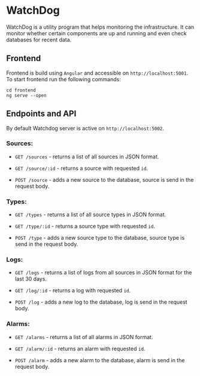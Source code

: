 # WatchDog

WatchDog is a utility program that helps monitoring the infrastructure. It can monitor whether certain components are up and running and even check databases for recent data.

## Frontend

Frontend is build using `Angular` and accessible on `http://localhost:5001`. <br>
To start frontend run the following commands:
```
cd frontend
ng serve --open
```

## Endpoints and API

By default Watchdog server is active on `http://localhost:5002`.

### Sources:
* `GET /sources` - returns a list of all sources in JSON format.

* `GET /source/:id` - returns a source with requested `id`.

* `POST /source` - adds a new source to the database, source is send in the request body.

### Types:
* `GET /types` - returns a list of all source types in JSON format.

* `GET /type/:id` - returns a source type with requested `id`.

* `POST /type` - adds a new source type to the database, source type is send in the request body.

### Logs:
* `GET /logs` - returns a list of logs from all sources in JSON format for the last 30 days.

* `GET /log/:id` - returns a log with requested `id`.

* `POST /log` - adds a new log to the database, log is send in the request body.

### Alarms:
* `GET /alarms` - returns a list of all alarms in JSON format.

* `GET /alarm/:id` - returns an alarm with requested `id`.

* `POST /alarm` - adds a new alarm to the database, alarm is send in the request body.